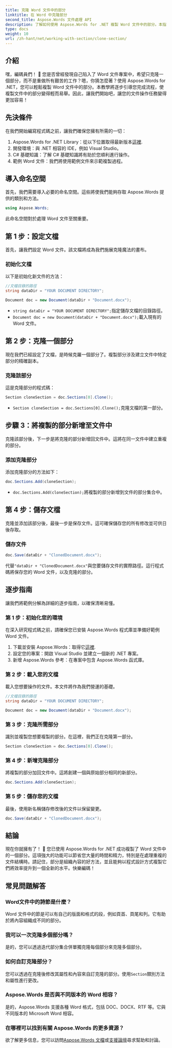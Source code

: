 ```yaml
---
title: 克隆 Word 文件中的部分
linktitle: 在 Word 中克隆部分
second_title: Aspose.Words 文件處理 API
description: 了解如何使用 Aspose.Words for .NET 複製 Word 文件中的部分。本指南涵蓋了高效能文件操作的逐步說明。
type: docs
weight: 10
url: /zh-hant/net/working-with-section/clone-section/
---
```


## 介紹

嘿，編碼員們！ 🚀 您是否曾經發現自己陷入了 Word 文件專案中，希望只克隆一個部分，而不是重做所有艱苦的工作？嗯，你猜怎麼著？使用 Aspose.Words for .NET，您可以輕鬆複製 Word 文件中的部分。本教學將逐步引導您完成流程，使複製文件中的部分變得輕而易舉。因此，讓我們開始吧，讓您的文件操作任務變得更加容易！

## 先決條件

在我們開始編寫程式碼之前，讓我們確保您擁有所需的一切：

1.  Aspose.Words for .NET Library：從以下位置取得最新版本[這裡](https://releases.aspose.com/words/net/).
2. 開發環境：與 .NET 相容的 IDE，例如 Visual Studio。
3. C# 基礎知識：了解 C# 基礎知識將有助於您順利進行操作。
4. 範例 Word 文件：我們將使用範例文件來示範複製過程。

## 導入命名空間

首先，我們需要導入必要的命名空間。這些將使我們能夠存取 Aspose.Words 提供的類別和方法。

```csharp
using Aspose.Words;
```

此命名空間對於處理 Word 文件至關重要。

## 第 1 步：設定文檔

首先，讓我們設定 Word 文件。該文檔將成為我們施展克隆魔法的畫布。

### 初始化文檔

以下是初始化新文件的方法：

```csharp
//文檔目錄的路徑
string dataDir = "YOUR DOCUMENT DIRECTORY";

Document doc = new Document(dataDir + "Document.docx");
```

- `string dataDir = "YOUR DOCUMENT DIRECTORY";`指定儲存文檔的目錄路徑。
- `Document doc = new Document(dataDir + "Document.docx");`載入現有的 Word 文件。

## 第 2 步：克隆一個部分

現在我們已經設定了文檔，是時候克羅一個部分了。複製部分涉及建立文件中特定部分的精確副本。

### 克隆該部分

這是克隆部分的程式碼：

```csharp
Section cloneSection = doc.Sections[0].Clone();
```

- `Section cloneSection = doc.Sections[0].Clone();`克隆文檔的第一部分。

## 步驟 3：將複製的部分新增至文件中

克隆該部分後，下一步是將克隆的部分新增回文件中。這將在同一文件中建立重複的部分。

### 添加克隆部分

添加克隆部分的方法如下：

```csharp
doc.Sections.Add(cloneSection);
```

- `doc.Sections.Add(cloneSection);`將複製的部分新增到文件的部分集合中。

## 第 4 步：儲存文檔

克隆並添加該部分後，最後一步是保存文件。這可確保儲存您的所有修改並可供日後存取。

### 儲存文件

```csharp
doc.Save(dataDir + "ClonedDocument.docx");
```

代替`"dataDir + "ClonedDocument.docx"`與您要儲存文件的實際路徑。這行程式碼將保存您的 Word 文件，以及克隆的部分。

## 逐步指南

讓我們將範例分解為詳細的逐步指南，以確保清晰易懂。

### 第 1 步：初始化您的環境

在深入研究程式碼之前，請確保您已安裝 Aspose.Words 程式庫並準備好範例 Word 文件。

1. 下載並安裝 Aspose.Words：取得它[這裡](https://releases.aspose.com/words/net/).
2. 設定您的專案：開啟 Visual Studio 並建立一個新的 .NET 專案。
3. 新增 Aspose.Words 參考：在專案中包含 Aspose.Words 函式庫。

### 第 2 步：載入您的文檔

載入您想要操作的文件。本文件將作為我們營運的基礎。

```csharp
//文檔目錄的路徑
string dataDir = "YOUR DOCUMENT DIRECTORY";

Document doc = new Document(dataDir + "Document.docx");
```

### 第 3 步：克隆所需部分

識別並複製您想要複製的部分。在這裡，我們正在克隆第一部分。

```csharp
Section cloneSection = doc.Sections[0].Clone();
```

### 第 4 步：新增克隆部分

將複製的部分加回文件中。這將創建一個與原始部分相同的新部分。

```csharp
doc.Sections.Add(cloneSection);
```

### 第 5 步：儲存您的文檔

最後，使用新名稱儲存修改後的文件以保留變更。

```csharp
doc.Save(dataDir + "ClonedDocument.docx");
```

## 結論

現在你就擁有了！ 🎉 您已使用 Aspose.Words for .NET 成功複製了 Word 文件中的一個部分。這項強大的功能可以節省您大量的時間和精力，特別是在處理重複的文件結構時。請記住，部分是組織內容的好方法，並且能夠以程式設計方式複製它們將效率提升到一個全新的水平。快樂編碼！

## 常見問題解答

### Word文件中的詩節是什麼？

Word 文件中的節是可以有自己的版面和格式的段，例如頁首、頁尾和列。它有助於將內容組織成不同的部分。

### 我可以一次克隆多個部分嗎？

是的，您可以透過迭代部分集合併單獨克隆每個部分來克隆多個部分。

### 如何自訂克隆部分？

您可以透過在克隆後修改其屬性和內容來自訂克隆的部分。使用`Section`類別方法和屬性進行更改。

### Aspose.Words 是否與不同版本的 Word 相容？

是的，Aspose.Words 支援各種 Word 格式，包括 DOC、DOCX、RTF 等。它與不同版本的 Microsoft Word 相容。

### 在哪裡可以找到有關 Aspose.Words 的更多資源？

欲了解更多信息，您可以訪問[Aspose.Words 文檔](https://reference.aspose.com/words/net/)或[支援論壇](https://forum.aspose.com/c/words/8)尋求幫助和討論。